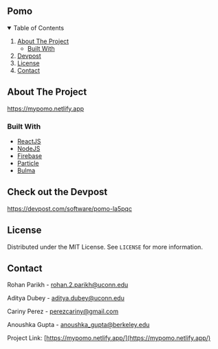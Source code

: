 <!-- PROJECT LOGO -->

## Pomo

<!-- TABLE OF CONTENTS -->
<details open="open">
  <summary>Table of Contents</summary>
  <ol>
    <li>
      <a href="#about-the-project">About The Project</a>
      <ul>
        <li><a href="#built-with">Built With</a></li>
      </ul>
    </li>
    <li><a href="#check-out-the-devpost">Devpost</a></li>
    <li><a href="#license">License</a></li>
    <li><a href="#contact">Contact</a></li>
  </ol>
</details>

<!-- ABOUT THE PROJECT -->

## About The Project

https://mypomo.netlify.app

### Built With

-   [ReactJS](https://getbootstrap.com)
-   [NodeJS](https://jquery.com)
-   [Firebase](https://laravel.com)
-   [Particle](https://laravel.com)
-   [Bulma](https://laravel.com)


<!-- USAGE EXAMPLES -->

## Check out the Devpost

https://devpost.com/software/pomo-la5pqc

<!-- LICENSE -->

## License

Distributed under the MIT License. See `LICENSE` for more information.

<!-- CONTACT -->

## Contact

Rohan Parikh - rohan.2.parikh@uconn.edu

Aditya Dubey - aditya.dubey@uconn.edu

Cariny Perez - perezcariny@gmail.com

Anoushka Gupta - anoushka_gupta@berkeley.edu

Project Link: [https://mypomo.netlify.app/](https://mypomo.netlify.app/)

<!-- MARKDOWN LINKS & IMAGES -->
<!-- https://www.markdownguide.org/basic-syntax/#reference-style-links -->

[contributors-shield]: https://img.shields.io/github/contributors/othneildrew/Best-README-Template.svg?style=for-the-badge
[contributors-url]: https://github.com/othneildrew/Best-README-Template/graphs/contributors
[forks-shield]: https://img.shields.io/github/forks/othneildrew/Best-README-Template.svg?style=for-the-badge
[forks-url]: https://github.com/othneildrew/Best-README-Template/network/members
[stars-shield]: https://img.shields.io/github/stars/othneildrew/Best-README-Template.svg?style=for-the-badge
[stars-url]: https://github.com/othneildrew/Best-README-Template/stargazers
[issues-shield]: https://img.shields.io/github/issues/othneildrew/Best-README-Template.svg?style=for-the-badge
[issues-url]: https://github.com/othneildrew/Best-README-Template/issues
[license-shield]: https://img.shields.io/github/license/othneildrew/Best-README-Template.svg?style=for-the-badge
[license-url]: https://github.com/othneildrew/Best-README-Template/blob/master/LICENSE.txt
[linkedin-shield]: https://img.shields.io/badge/-LinkedIn-black.svg?style=for-the-badge&logo=linkedin&colorB=555
[linkedin-url]: https://linkedin.com/in/othneildrew
[product-screenshot]: images/screenshot.png
